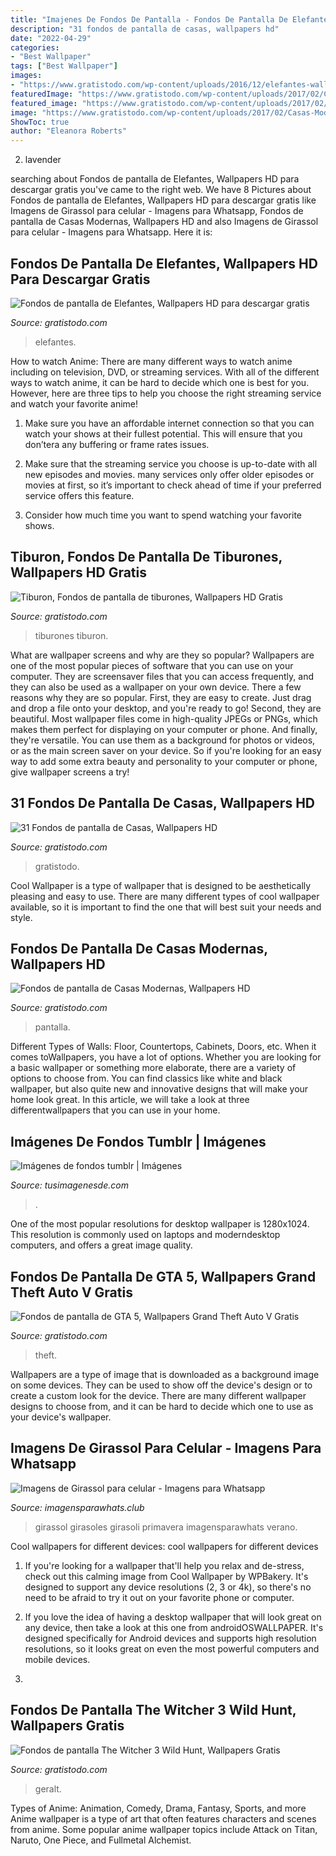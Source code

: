 ```yaml
---
title: "Imajenes De Fondos De Pantalla - Fondos De Pantalla De Elefantes, Wallpapers Hd Para Descargar Gratis"
description: "31 fondos de pantalla de casas, wallpapers hd"
date: "2022-04-29"
categories:
- "Best Wallpaper"
tags: ["Best Wallpaper"]
images:
- "https://www.gratistodo.com/wp-content/uploads/2016/12/elefantes-wallpapers-13-800x532.jpg"
featuredImage: "https://www.gratistodo.com/wp-content/uploads/2017/02/Casas-16.jpg"
featured_image: "https://www.gratistodo.com/wp-content/uploads/2017/02/Casas-Modernas-7.jpg"
image: "https://www.gratistodo.com/wp-content/uploads/2017/02/Casas-Modernas-7.jpg"
ShowToc: true
author: "Eleanora Roberts"
---
```



2. lavender 

	

		
searching about Fondos de pantalla de Elefantes, Wallpapers HD para descargar gratis you've came to the right web. We have 8 Pictures about Fondos de pantalla de Elefantes, Wallpapers HD para descargar gratis like Imagens de Girassol para celular - Imagens para Whatsapp, Fondos de pantalla de Casas Modernas, Wallpapers HD and also Imagens de Girassol para celular - Imagens para Whatsapp. Here it is:
		
    
## Fondos De Pantalla De Elefantes, Wallpapers HD Para Descargar Gratis

<img loading=lazy src="https://www.gratistodo.com/wp-content/uploads/2016/12/elefantes-wallpapers-13-800x532.jpg" onerror="this.onerror=null;this.src='https://tse2.mm.bing.net/th?id=OIP.vObGMAZFp-gXG0qjTtlcmAHaE7&amp;pid=15.1';" alt="Fondos de pantalla de Elefantes, Wallpapers HD para descargar gratis">

_Source: gratistodo.com_

>elefantes. 

	

How to watch Anime: There are many different ways to watch anime including on television, DVD, or streaming services.
With all of the different ways to watch anime, it can be hard to decide which one is best for you. However, here are three tips to help you choose the right streaming service and watch your favorite anime!
1. Make sure you have an affordable internet connection so that you can watch your shows at their fullest potential. This will ensure that you don’tera any buffering or frame rates issues.

2. Make sure that the streaming service you choose is up-to-date with all new episodes and movies. many services only offer older episodes or movies at first, so it’s important to check ahead of time if your preferred service offers this feature.

3. Consider how much time you want to spend watching your favorite shows.

    
## Tiburon, Fondos De Pantalla De Tiburones, Wallpapers HD Gratis

<img loading=lazy src="https://www.gratistodo.com/wp-content/uploads/2017/02/Tiburones-Wallpapers-21.jpg" onerror="this.onerror=null;this.src='https://tse4.mm.bing.net/th?id=OIP.qzaZg7fJap49qMDQgbZzgwHaEw&amp;pid=15.1';" alt="Tiburon, Fondos de pantalla de tiburones, Wallpapers HD Gratis">

_Source: gratistodo.com_

>tiburones tiburon. 

	

What are wallpaper screens and why are they so popular?
Wallpapers are one of the most popular pieces of software that you can use on your computer. They are screensaver files that you can access frequently, and they can also be used as a wallpaper on your own device. There a few reasons why they are so popular. First, they are easy to create. Just drag and drop a file onto your desktop, and you're ready to go! Second, they are beautiful. Most wallpaper files come in high-quality JPEGs or PNGs, which makes them perfect for displaying on your computer or phone. And finally, they're versatile. You can use them as a background for photos or videos, or as the main screen saver on your device. So if you're looking for an easy way to add some extra beauty and personality to your computer or phone, give wallpaper screens a try!

    
## 31 Fondos De Pantalla De Casas, Wallpapers HD

<img loading=lazy src="https://www.gratistodo.com/wp-content/uploads/2017/02/Casas-16.jpg" onerror="this.onerror=null;this.src='https://tse2.mm.bing.net/th?id=OIP.q8Ide76kv02f2V2MkNMZHQHaEo&amp;pid=15.1';" alt="31 Fondos de pantalla de Casas, Wallpapers HD">

_Source: gratistodo.com_

>gratistodo. 

	

Cool Wallpaper is a type of wallpaper that is designed to be aesthetically pleasing and easy to use. There are many different types of cool wallpaper available, so it is important to find the one that will best suit your needs and style.

    
## Fondos De Pantalla De Casas Modernas, Wallpapers HD

<img loading=lazy src="https://www.gratistodo.com/wp-content/uploads/2017/02/Casas-Modernas-7.jpg" onerror="this.onerror=null;this.src='https://tse1.mm.bing.net/th?id=OIP.owhGShXTyZlypPquKl7L-AHaEo&amp;pid=15.1';" alt="Fondos de pantalla de Casas Modernas, Wallpapers HD">

_Source: gratistodo.com_

>pantalla. 

	

Different Types of Walls: Floor, Countertops, Cabinets, Doors, etc.
When it comes toWallpapers, you have a lot of options. Whether you are looking for a basic wallpaper or something more elaborate, there are a variety of options to choose from. You can find classics like white and black wallpaper, but also quite new and innovative designs that will make your home look great. In this article, we will take a look at three differentwallpapers that you can use in your home.

    
## Imágenes De Fondos Tumblr | Imágenes

<img loading=lazy src="http://tusimagenesde.com/wp-content/uploads/2017/08/fondos-tumblr-1.jpg" onerror="this.onerror=null;this.src='https://tse3.mm.bing.net/th?id=OIP.KEkWE5vFV2lnV5QNtVkXzQHaLH&amp;pid=15.1';" alt="Imágenes de fondos tumblr | Imágenes">

_Source: tusimagenesde.com_

>. 

	

One of the most popular resolutions for desktop wallpaper is 1280x1024. This resolution is commonly used on laptops and moderndesktop computers, and offers a great image quality.

    
## Fondos De Pantalla De GTA 5, Wallpapers Grand Theft Auto V Gratis

<img loading=lazy src="https://www.gratistodo.com/wp-content/uploads/2016/08/GTA-5-6-800x500.jpg" onerror="this.onerror=null;this.src='https://tse3.mm.bing.net/th?id=OIP.tHDj2E7WF4pDdAuYByRuPQHaEo&amp;pid=15.1';" alt="Fondos de pantalla de GTA 5, Wallpapers Grand Theft Auto V Gratis">

_Source: gratistodo.com_

>theft. 

	

Wallpapers are a type of image that is downloaded as a background image on some devices. They can be used to show off the device's design or to create a custom look for the device. There are many different wallpaper designs to choose from, and it can be hard to decide which one to use as your device's wallpaper.

    
## Imagens De Girassol Para Celular - Imagens Para Whatsapp

<img loading=lazy src="https://www.imagensparawhats.club/wp-content/uploads/2019/08/imagens-de-girassol-7.jpg" onerror="this.onerror=null;this.src='https://tse4.mm.bing.net/th?id=OIP.kGmriiyHsqpskCuYQvNa4QHaNJ&amp;pid=15.1';" alt="Imagens de Girassol para celular - Imagens para Whatsapp">

_Source: imagensparawhats.club_

>girassol girasoles girasoli primavera imagensparawhats verano. 

	

Cool wallpapers for different devices:
cool wallpapers for different devices 

1. If you're looking for a wallpaper that'll help you relax and de-stress, check out this calming image from Cool Wallpaper by WPBakery. It's designed to support any device resolutions (2, 3 or 4k), so there's no need to be afraid to try it out on your favorite phone or computer.

2. If you love the idea of having a desktop wallpaper that will look great on any device, then take a look at this one from androidOSWALLPAPER. It's designed specifically for Android devices and supports high resolution resolutions, so it looks great on even the most powerful computers and mobile devices.

3.

    
## Fondos De Pantalla The Witcher 3 Wild Hunt, Wallpapers Gratis

<img loading=lazy src="https://www.gratistodo.com/wp-content/uploads/2016/09/The-Witcher-Wallpapers-13-800x542.jpg" onerror="this.onerror=null;this.src='https://tse2.mm.bing.net/th?id=OIP.5N3QIGzSb7DD06dT7hO5ZgHaFB&amp;pid=15.1';" alt="Fondos de pantalla The Witcher 3 Wild Hunt, Wallpapers Gratis">

_Source: gratistodo.com_

>geralt. 

	

Types of Anime: Animation, Comedy, Drama, Fantasy, Sports, and more
Anime wallpaper is a type of art that often features characters and scenes from anime. Some popular anime wallpaper topics include Attack on Titan, Naruto, One Piece, and Fullmetal Alchemist.

